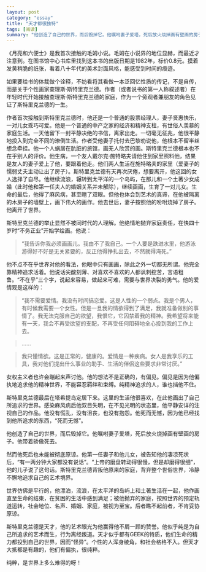 ```yaml
---
layout: post   
category: "essay"   
title: "天才都很独特"   
tags: [阅读]   
summary: "他创造了自己的世界，而后毁掉它。他嘱咐妻子爱塔，死后放火烧掉画有壁画的房子。他带着骄傲死去。"
---
```


《月亮和六便士》是我首次接触的毛姆小说。毛姆在小说界的地位显赫，而最近才注意到。在图书馆中心书库里找到这本书的出版日期是1982年，标价0.8元。摸着发黄稍脆的纸张，看着八十年代的美术封面风格，能感受到时间的痕迹。

如果要给书的体裁做个诠释，不妨看将其看做一本泛回忆性质的传记，不是自传，而是关于个性画家查理斯·斯特里克兰德。作者（或者说书的第一人称叙述者）在年轻时代开始接触查理斯·斯特里克兰德的家庭，作为一个旁观者兼朋友的角色见证了斯特里克兰德的一生。

作者首次接触到斯特里克兰德时，他还是一个普通的股票经理人，妻子贤惠快乐，一对儿女乖巧可爱。他是一个普通的中产之家的经济和精神支柱，有世俗人羡慕的家庭生活。一天他留下一封平静决绝的书信，离家出走。一切毫无征兆，他很平静地投入到完全不同的潦倒生活。作者受他妻子托付去巴黎劝说他，他根本不留半丝想念牵挂。他一个人蜗居在肮脏的旅馆，画无人欣赏的画。斯特里克兰德根本也不在乎别人的评价。他生病，一个友人戴尔克·施特略夫请他住到家里照料他，结果是友人的妻子爱上了他，要跟着他走。他们两人生活在施特略夫的家里（爱妻子的懦弱丈夫主动让出了房子）。斯特里克兰德有天再次厌倦，想要离开，他这回的女人选择了自尽。他继续流浪，辗转到太平洋的一个岛屿，在那儿和一个土著少女成婚（此时他和第一任夫人的婚姻关系并未解除），继续画画，生育了一对儿女。生命的最后，他得了麻风病，甚至瞎了双眼。但他也体会到艺术的真谛，在他被隔离的木房子的墙壁上，画下伟大的画作。他去世后，妻子按照他的吩咐烧掉了房子。他离开了世界。

斯特里克兰德的举止显然不被同时代的人理解。他绝情地抛弃家庭责任，在快四十岁时“不务正业”开始学绘画。他说：

>“我告诉你我必须画画儿。我由不了我自己。一个人要是跌进水里，他游泳游得好不好是无关紧要的，反正他得挣扎出去，不然就得淹死。”

他不点不在乎世界对他的看法，他眼中只有画画，除此之外一切都无所谓。他完全靠精神追求活着。他说话尖酸刻薄、对喜欢不喜欢的人都讽刺挖苦，言语粗鲁。“不在乎”三个字，说起来容易，做起来可难，需要与世界决裂的勇气。他的爱情观是这样的：

>“我不需要爱情。我没有时间搞恋爱。这是人性的一个弱点。我是个男人，有时候我需要一个女性。但是一旦我的情欲得到了满足，我就准备做别的事情了。我无法克服自己的欲望，我恨它，它囚禁着我的精神。我希望将来能有一天，我会不再受欲望的支配，不再受任何阻碍地全心投到我的工作上去。

>……

>我只懂情欲。这是正常的，健康的。爱情是一种疾病。女人是我享乐的工具，我对他们提出什么事业的助手、生活的伴侣这些要求非常讨厌。”

女权主义者也许会蹦起来声讨他。他的想法不是正确的，有偏见。偏见是因为他偏执地追求他的精神世界，不能容忍羁绊和束缚。纯精神追求的人，谁也挡他不住。

斯特里克兰德最后在塔希提岛定居下来。这里的生活他很喜欢，在此他画出了自己所追求的世界。感染麻风病后他双目失明，在不见光明的状态里，他平静安详的注视自己的作品。他没有慌乱，没有沮丧，也没有抱怨。他死而无憾，因为他已经找到他所追求的东西，“死而无憾”。

他创造了自己的世界，而后毁掉它。他嘱咐妻子爱塔，死后放火烧掉画有壁画的房子。他带着骄傲死去。

然而他死后也未能被彻底原谅。他第一任妻子和他儿女，被告知他的凄凉死状后，“有一两分钟大家都没有说话”。“上帝的磨盘转动得很慢，但是却磨得很细”，他的儿子说了这句话。斯特里克兰德背叛他原来的家庭，背弃整个世俗世界，冷静不懈地追求自己的艺术境界。

世界仿佛是平行的，他漂泊，流浪，在太平洋的岛屿上和土著生活在一起，他作画直至生命的结束，在贫困的生活中感到满足；被他抛弃的家庭，按照世界的预定轨道运转，社会地位、名声、婚姻、家庭，被视为至宝。后者瞧不起前者，不肯妥协原谅。

斯特里克兰德是天才，他的艺术眼光为他赢得他不屑一顾的赞誉。他似乎纯是为自己所追求的艺术而生，行为离经叛道。天才似乎都有GEEK的特质，他们生命的精力都投到自己的世界，因而“怪异”。个性的人浑身棱角，和社会格格不入。但天才大抵都是有趣的，他们有偏执，很纯粹。

纯粹，是世界上多么难得的呀！
